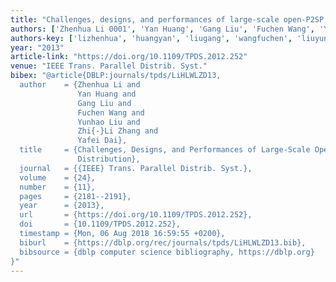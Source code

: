 ```yaml
---
title: "Challenges, designs, and performances of large-scale open-P2SP content distribution"
authors: ['Zhenhua Li 0001', 'Yan Huang', 'Gang Liu', 'Fuchen Wang', 'Yunhao Liu', 'Zhi-Li Zhang', 'Yafei Dai']
authors-key: ['lizhenhua', 'huangyan', 'liugang', 'wangfuchen', 'liuyunhao', 'zhangzhili', 'daiyafei']
year: "2013"
article-link: "https://doi.org/10.1109/TPDS.2012.252"
venue: "IEEE Trans. Parallel Distrib. Syst."
bibex: "@article{DBLP:journals/tpds/LiHLWLZD13,
  author    = {Zhenhua Li and
               Yan Huang and
               Gang Liu and
               Fuchen Wang and
               Yunhao Liu and
               Zhi{-}Li Zhang and
               Yafei Dai},
  title     = {Challenges, Designs, and Performances of Large-Scale Open-P2SP Content
               Distribution},
  journal   = {{IEEE} Trans. Parallel Distrib. Syst.},
  volume    = {24},
  number    = {11},
  pages     = {2181--2191},
  year      = {2013},
  url       = {https://doi.org/10.1109/TPDS.2012.252},
  doi       = {10.1109/TPDS.2012.252},
  timestamp = {Mon, 06 Aug 2018 16:59:55 +0200},
  biburl    = {https://dblp.org/rec/journals/tpds/LiHLWLZD13.bib},
  bibsource = {dblp computer science bibliography, https://dblp.org}
}"
---
```

